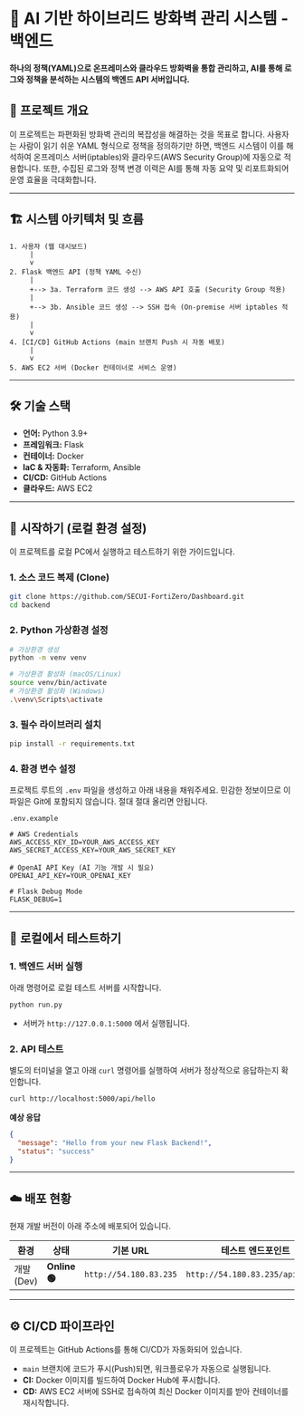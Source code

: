 # 🤖 AI 기반 하이브리드 방화벽 관리 시스템 - 백엔드

**하나의 정책(YAML)으로 온프레미스와 클라우드 방화벽을 통합 관리하고, AI를 통해 로그와 정책을 분석하는 시스템의 백엔드 API 서버입니다.**

## 📜 프로젝트 개요

이 프로젝트는 파편화된 방화벽 관리의 복잡성을 해결하는 것을 목표로 합니다. 사용자는 사람이 읽기 쉬운 YAML 형식으로 정책을 정의하기만 하면, 백엔드 시스템이 이를 해석하여 온프레미스 서버(iptables)와 클라우드(AWS Security Group)에 자동으로 적용합니다. 또한, 수집된 로그와 정책 변경 이력은 AI를 통해 자동 요약 및 리포트화되어 운영 효율을 극대화합니다.

---

## 🏗️ 시스템 아키텍처 및 흐름

```
1. 사용자 (웹 대시보드)
     |
     v
2. Flask 백엔드 API (정책 YAML 수신)
     |
     +--> 3a. Terraform 코드 생성 --> AWS API 호출 (Security Group 적용)
     |
     +--> 3b. Ansible 코드 생성 --> SSH 접속 (On-premise 서버 iptables 적용)
     |
     v
4. [CI/CD] GitHub Actions (main 브랜치 Push 시 자동 배포)
     |
     v
5. AWS EC2 서버 (Docker 컨테이너로 서비스 운영)
```

---

## 🛠️ 기술 스택

- **언어:** Python 3.9+
- **프레임워크:** Flask
- **컨테이너:** Docker
- **IaC & 자동화:** Terraform, Ansible
- **CI/CD:** GitHub Actions
- **클라우드:** AWS EC2

---

## 🚀 시작하기 (로컬 환경 설정)

이 프로젝트를 로컬 PC에서 실행하고 테스트하기 위한 가이드입니다.

### 1. 소스 코드 복제 (Clone)

```bash
git clone https://github.com/SECUI-FortiZero/Dashboard.git
cd backend
```

### 2. Python 가상환경 설정

```bash
# 가상환경 생성
python -m venv venv

# 가상환경 활성화 (macOS/Linux)
source venv/bin/activate
# 가상환경 활성화 (Windows)
.\venv\Scripts\activate
```

### 3. 필수 라이브러리 설치

```bash
pip install -r requirements.txt
```

### 4. 환경 변수 설정

프로젝트 루트의 `.env` 파일을 생성하고 아래 내용을 채워주세요. 민감한 정보이므로 이 파일은 Git에 포함되지 않습니다. 절대 절대 올리면 안됩니다.

`.env.example`

```
# AWS Credentials
AWS_ACCESS_KEY_ID=YOUR_AWS_ACCESS_KEY
AWS_SECRET_ACCESS_KEY=YOUR_AWS_SECRET_KEY

# OpenAI API Key (AI 기능 개발 시 필요)
OPENAI_API_KEY=YOUR_OPENAI_KEY

# Flask Debug Mode
FLASK_DEBUG=1
```

---

## 🧪 로컬에서 테스트하기

### 1. 백엔드 서버 실행

아래 명령어로 로컬 테스트 서버를 시작합니다.

```bash
python run.py
```

- 서버가 `http://127.0.0.1:5000` 에서 실행됩니다.

### 2. API 테스트

별도의 터미널을 열고 아래 `curl` 명령어를 실행하여 서버가 정상적으로 응답하는지 확인합니다.

```bash
curl http://localhost:5000/api/hello
```

**예상 응답**

```json
{
  "message": "Hello from your new Flask Backend!",
  "status": "success"
}
```

---

## ☁️ 배포 현황

현재 개발 버전이 아래 주소에 배포되어 있습니다.

| 환경 | 상태 | 기본 URL | 테스트 엔드포인트 |
| --- | --- | --- | --- |
| 개발(Dev) | **Online 🟢** | `http://54.180.83.235` | `http://54.180.83.235/api/hello` |

---

## ⚙️ CI/CD 파이프라인

이 프로젝트는 GitHub Actions를 통해 CI/CD가 자동화되어 있습니다.

- `main` 브랜치에 코드가 푸시(Push)되면, 워크플로우가 자동으로 실행됩니다.
- **CI:** Docker 이미지를 빌드하여 Docker Hub에 푸시합니다.
- **CD:** AWS EC2 서버에 SSH로 접속하여 최신 Docker 이미지를 받아 컨테이너를 재시작합니다.